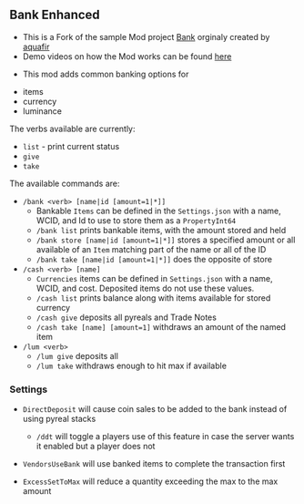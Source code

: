 ## Bank Enhanced
 * This is a Fork of the sample Mod project [Bank](https://github.com/aquafir/ACE.BaseMod/tree/master/Samples/Bank) orginaly created by [aquafir](https://github.com/aquafir)
 * Demo videos on how the Mod works can be found [here](https://github.com/aquafir/ACE.BaseMod/tree/master/Samples/Bank)



- This mod adds common banking options for 
* items
* currency
* luminance


The verbs available are currently:

* `list` - print current status
* `give`
* `take`



The available commands are:

* `/bank <verb> [name|id [amount=1|*]]`
  * Bankable `Items` can be defined in the `Settings.json` with a name, WCID, and Id to use to store them as a `PropertyInt64` 
  * `/bank list` prints bankable items, with the amount stored and held
  * `/bank store [name|id [amount=1|*]]` stores a specified amount or all available of an `Item` matching part of the name or all of the ID
  * `/bank take [name|id [amount=1|*]]` does the opposite of store
* `/cash <verb> [name]`
  * `Currencies` items can be defined in `Settings.json` with a name, WCID, and cost.  Deposited items do not use these values.
  * `/cash list` prints balance along with items available for stored currency
  * `/cash give` deposits all pyreals and Trade Notes
  * `/cash take [name] [amount=1]` withdraws an amount of the named item
* `/lum <verb>`
  * `/lum give` deposits all
  * `/lum take` withdraws enough to hit max if available







### Settings

* `DirectDeposit` will cause coin sales to be added to the bank instead of using pyreal stacks
  * `/ddt` will toggle a players use of this feature in case the server wants it enabled but a player does not

* `VendorsUseBank` will use banked items to complete the transaction first
* `ExcessSetToMax` will reduce a quantity exceeding the max to the max amount







